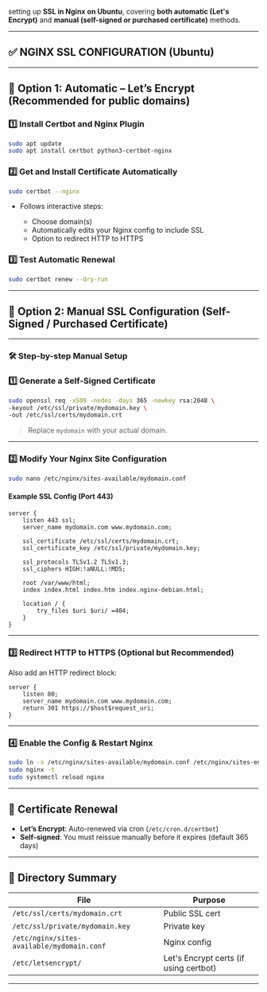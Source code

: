 setting up **SSL in Nginx on Ubuntu**, covering **both automatic (Let's Encrypt)** and **manual (self-signed or purchased certificate)** methods.

---

## ✅ NGINX SSL CONFIGURATION (Ubuntu)

---

## 🔐 **Option 1: Automatic – Let’s Encrypt (Recommended for public domains)**

### 1️⃣ Install Certbot and Nginx Plugin

```bash
sudo apt update
sudo apt install certbot python3-certbot-nginx
```

### 2️⃣ Get and Install Certificate Automatically

```bash
sudo certbot --nginx
```

* Follows interactive steps:

  * Choose domain(s)
  * Automatically edits your Nginx config to include SSL
  * Option to redirect HTTP to HTTPS

### 3️⃣ Test Automatic Renewal

```bash
sudo certbot renew --dry-run
```

---

## 🔐 **Option 2: Manual SSL Configuration (Self-Signed / Purchased Certificate)**

---

### 🛠️ Step-by-step Manual Setup

### 1️⃣ Generate a Self-Signed Certificate

```bash
sudo openssl req -x509 -nodes -days 365 -newkey rsa:2048 \
-keyout /etc/ssl/private/mydomain.key \
-out /etc/ssl/certs/mydomain.crt
```

> Replace `mydomain` with your actual domain.

---

### 2️⃣ Modify Your Nginx Site Configuration

```bash
sudo nano /etc/nginx/sites-available/mydomain.conf
```

#### Example SSL Config (Port 443)

```nginx
server {
    listen 443 ssl;
    server_name mydomain.com www.mydomain.com;

    ssl_certificate /etc/ssl/certs/mydomain.crt;
    ssl_certificate_key /etc/ssl/private/mydomain.key;

    ssl_protocols TLSv1.2 TLSv1.3;
    ssl_ciphers HIGH:!aNULL:!MD5;

    root /var/www/html;
    index index.html index.htm index.nginx-debian.html;

    location / {
        try_files $uri $uri/ =404;
    }
}
```

---

### 3️⃣ Redirect HTTP to HTTPS (Optional but Recommended)

Also add an HTTP redirect block:

```nginx
server {
    listen 80;
    server_name mydomain.com www.mydomain.com;
    return 301 https://$host$request_uri;
}
```

---

### 4️⃣ Enable the Config & Restart Nginx

```bash
sudo ln -s /etc/nginx/sites-available/mydomain.conf /etc/nginx/sites-enabled/
sudo nginx -t
sudo systemctl reload nginx
```

---

## 🔁 Certificate Renewal

* **Let’s Encrypt**: Auto-renewed via cron (`/etc/cron.d/certbot`)
* **Self-signed**: You must reissue manually before it expires (default 365 days)

---

## 📁 Directory Summary

| File                                       | Purpose                                |
| ------------------------------------------ | -------------------------------------- |
| `/etc/ssl/certs/mydomain.crt`              | Public SSL cert                        |
| `/etc/ssl/private/mydomain.key`            | Private key                            |
| `/etc/nginx/sites-available/mydomain.conf` | Nginx config                           |
| `/etc/letsencrypt/`                        | Let's Encrypt certs (if using certbot) |

---
